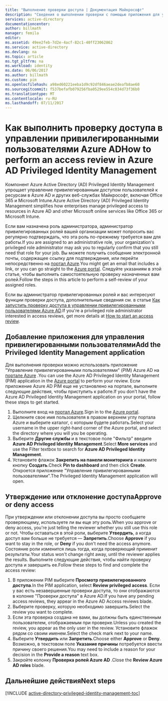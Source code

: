 ```yaml
---
title: "Выполнение проверки доступа | Документация Майкрософт"
description: "Сведения о выполнении проверки с помощью приложения для управления привилегированными пользователями Azure."
services: active-directory
documentationcenter: 
author: billmath
manager: femila
editor: 
ms.assetid: 49ee2feb-7d2e-4acf-82c1-40ff23062862
ms.service: active-directory
ms.devlang: na
ms.topic: article
ms.tgt_pltfrm: na
ms.workload: identity
ms.date: 06/06/2017
ms.author: billmath
ms.custom: pim
ms.openlocfilehash: a98ed60221eeba1d9c92df846aeae2deafb8ae60
ms.sourcegitcommit: f537befafb079256fba0529ee554c034d73f36b0
ms.translationtype: MT
ms.contentlocale: ru-RU
ms.lasthandoff: 07/11/2017
---
```

# <a name="how-to-perform-an-access-review-in-azure-ad-privileged-identity-management"></a><span data-ttu-id="dd992-103">Как выполнить проверку доступа в управлении привилегированными пользователями Azure AD</span><span class="sxs-lookup"><span data-stu-id="dd992-103">How to perform an access review in Azure AD Privileged Identity Management</span></span>
<span data-ttu-id="dd992-104">Компонент Azure Active Directory (AD) Privileged Identity Management упрощает управление привилегированным доступом пользователей к ресурсам в Azure AD и других веб-службах Майкрософт, включая Office 365 и Microsoft Intune.</span><span class="sxs-lookup"><span data-stu-id="dd992-104">Azure Active Directory (AD) Privileged Identity Management simplifies how enterprises manage privileged access to resources in Azure AD and other Microsoft online services like Office 365 or Microsoft Intune.</span></span>  

<span data-ttu-id="dd992-105">Если вам назначена роль администратора, администратор привилегированных ролей вашей организации может попросить вас регулярно подтверждать, что эта роль по-прежнему требуется вам для работы.</span><span class="sxs-lookup"><span data-stu-id="dd992-105">If you are assigned to an administrative role, your organization's privileged role administrator may ask you to regularly confirm that you still need that role for your job.</span></span> <span data-ttu-id="dd992-106">Вы можете получить сообщение электронной почты, содержащее ссылку для подтверждения, или перейти непосредственно на [портал Azure](https://portal.azure.com).</span><span class="sxs-lookup"><span data-stu-id="dd992-106">You might get an email that includes a link, or you can go straight to the [Azure portal](https://portal.azure.com).</span></span> <span data-ttu-id="dd992-107">Следуйте указаниям в этой статье, чтобы выполнить самостоятельную проверку назначенных вам ролей.</span><span class="sxs-lookup"><span data-stu-id="dd992-107">Follow the steps in this article to perform a self-review of your assigned roles.</span></span>

<span data-ttu-id="dd992-108">Если вы администратор привилегированных ролей и вас интересуют функции проверки доступа, дополнительные сведения см. в статье [Как запустить проверку доступа в управлении привилегированными пользователями Azure AD](active-directory-privileged-identity-management-how-to-start-security-review.md).</span><span class="sxs-lookup"><span data-stu-id="dd992-108">If you're a privileged role administrator interested in access reviews, get more details at [How to start an access review](active-directory-privileged-identity-management-how-to-start-security-review.md).</span></span>

## <a name="add-the-privileged-identity-management-application"></a><span data-ttu-id="dd992-109">Добавление приложения для управления привилегированными пользователями</span><span class="sxs-lookup"><span data-stu-id="dd992-109">Add the Privileged Identity Management application</span></span>
<span data-ttu-id="dd992-110">Для выполнения проверки можно использовать приложение "Управление привилегированными пользователями" (PIM) Azure AD на [портале Azure](https://portal.azure.com/) .</span><span class="sxs-lookup"><span data-stu-id="dd992-110">You can use the Azure AD Privileged Identity Management (PIM) application in the [Azure portal](https://portal.azure.com/) to perform your review.</span></span>  <span data-ttu-id="dd992-111">Если приложение Azure AD PIM еще не установлено на портале, выполните следующие действия, чтобы приступить к работе.</span><span class="sxs-lookup"><span data-stu-id="dd992-111">If you don't have the Azure AD Privileged Identity Management application on your portal, follow these steps to get started.</span></span>

1. <span data-ttu-id="dd992-112">Выполните вход на [портал Azure](https://portal.azure.com/).</span><span class="sxs-lookup"><span data-stu-id="dd992-112">Sign in to the [Azure portal](https://portal.azure.com/).</span></span>
2. <span data-ttu-id="dd992-113">Щелкните свое имя пользователя в правом верхнем углу портала Azure и выберите каталог, с которым будете работать.</span><span class="sxs-lookup"><span data-stu-id="dd992-113">Select your username in the upper right-hand corner of the Azure portal, and select the directory where you will you be operating.</span></span>
3. <span data-ttu-id="dd992-114">Выберите **Другие службы** и в текстовое поле "Фильтр" введите **Azure AD Privileged Identity Management**.</span><span class="sxs-lookup"><span data-stu-id="dd992-114">Select **More services** and use the Filter textbox to search for **Azure AD Privileged Identity Management**.</span></span>
4. <span data-ttu-id="dd992-115">Установите флажок **Закрепить на панели мониторинга** и нажмите кнопку **Создать**.</span><span class="sxs-lookup"><span data-stu-id="dd992-115">Check **Pin to dashboard** and then click **Create**.</span></span> <span data-ttu-id="dd992-116">Откроется приложение "Управление привилегированными пользователями".</span><span class="sxs-lookup"><span data-stu-id="dd992-116">The Privileged Identity Management application will open.</span></span>

## <a name="approve-or-deny-access"></a><span data-ttu-id="dd992-117">Утверждение или отклонение доступа</span><span class="sxs-lookup"><span data-stu-id="dd992-117">Approve or deny access</span></span>
<span data-ttu-id="dd992-118">При утверждении или отклонении доступа вы просто сообщаете проверяющему, используете ли вы еще эту роль.</span><span class="sxs-lookup"><span data-stu-id="dd992-118">When you approve or deny access, you're just telling the reviewer whether you still use this role or not.</span></span> <span data-ttu-id="dd992-119">Чтобы оставаться в этой роли, выберите **Утвердить**, а когда доступ вам больше не требуется — **Запретить**.</span><span class="sxs-lookup"><span data-stu-id="dd992-119">Choose **Approve** if you want to stay in the role, or **Deny** if you don't need the access anymore.</span></span> <span data-ttu-id="dd992-120">Состояние роли изменится лишь тогда, когда проверяющий применит результаты.</span><span class="sxs-lookup"><span data-stu-id="dd992-120">Your status won't change right away, until the reviewer applies the results.</span></span>
<span data-ttu-id="dd992-121">Выполните следующие действия, чтобы найти проверку доступа и завершить ее.</span><span class="sxs-lookup"><span data-stu-id="dd992-121">Follow these steps to find and complete the access review:</span></span>

1. <span data-ttu-id="dd992-122">В приложении PIM выберите **Просмотр привилегированного доступа**.</span><span class="sxs-lookup"><span data-stu-id="dd992-122">In the PIM application, select **Review privileged access**.</span></span> <span data-ttu-id="dd992-123">Если у вас есть незавершенные проверки доступа, то они отображаются в колонке "Проверки доступа" в Azure AD.</span><span class="sxs-lookup"><span data-stu-id="dd992-123">If you have any pending access reviews, they appear in the Azure AD Access reviews blade.</span></span>
2. <span data-ttu-id="dd992-124">Выберите проверку, которую необходимо завершить.</span><span class="sxs-lookup"><span data-stu-id="dd992-124">Select the review you want to complete.</span></span>
3. <span data-ttu-id="dd992-125">Если эта проверка создана не вами, вы должны быть единственным пользователем, отображаемым при проверке.</span><span class="sxs-lookup"><span data-stu-id="dd992-125">Unless you created the review, you appear as the only user in the review.</span></span> <span data-ttu-id="dd992-126">Установите флажок рядом со своим именем.</span><span class="sxs-lookup"><span data-stu-id="dd992-126">Select the check mark next to your name.</span></span>
4. <span data-ttu-id="dd992-127">Выберите **Утвердить** или **Запретить**.</span><span class="sxs-lookup"><span data-stu-id="dd992-127">Choose either **Approve** or **Deny**.</span></span> <span data-ttu-id="dd992-128">Возможно, в текстовом поле **Указание причины** потребуется ввести причину своего решения.</span><span class="sxs-lookup"><span data-stu-id="dd992-128">You may need to include a reason for your decision in the **Provide a reason** text box.</span></span>  
5. <span data-ttu-id="dd992-129">Закройте колонку **Проверка ролей Azure AD** .</span><span class="sxs-lookup"><span data-stu-id="dd992-129">Close the **Review Azure AD roles** blade.</span></span>

<!--Every topic should have next steps and links to the next logical set of content to keep the customer engaged-->
## <a name="next-steps"></a><span data-ttu-id="dd992-130">Дальнейшие действия</span><span class="sxs-lookup"><span data-stu-id="dd992-130">Next steps</span></span>
[!INCLUDE [active-directory-privileged-identity-management-toc](../../includes/active-directory-privileged-identity-management-toc.md)]

<!--Image references-->

[1]: ./media/active-directory-privileged-identity-management-configure/PIM_EnablePim.png
